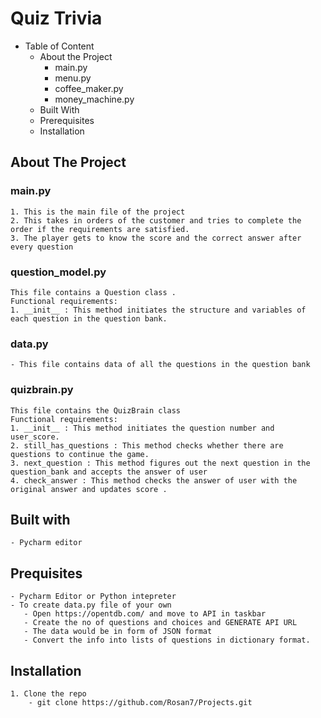 # **Quiz Trivia**

- Table of Content
  - About the Project
    - main.py
    - menu.py
    - coffee_maker.py
    - money_machine.py
  - Built With
  - Prerequisites
  - Installation


## About The Project
### main.py
    1. This is the main file of the project 
    2. This takes in orders of the customer and tries to complete the order if the requirements are satisfied.
    3. The player gets to know the score and the correct answer after every question
### question_model.py
    This file contains a Question class . 
    Functional requirements:
    1. __init__ : This method initiates the structure and variables of each question in the question bank. 
### data.py
    - This file contains data of all the questions in the question bank
### quizbrain.py
    This file contains the QuizBrain class
    Functional requirements:
    1. __init__ : This method initiates the question number and user_score.
    2. still_has_questions : This method checks whether there are questions to continue the game.
    3. next_question : This method figures out the next question in the question_bank and accepts the answer of user
    4. check_answer : This method checks the answer of user with the original answer and updates score . 
## Built with
    - Pycharm editor
## Prequisites
    - Pycharm Editor or Python intepreter
    - To create data.py file of your own 
       - Open https://opentdb.com/ and move to API in taskbar
       - Create the no of questions and choices and GENERATE API URL
       - The data would be in form of JSON format 
       - Convert the info into lists of questions in dictionary format.
    
## Installation
    1. Clone the repo
        - git clone https://github.com/Rosan7/Projects.git 
    
    
    
    
    
    

